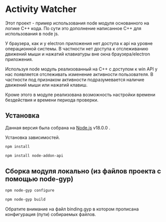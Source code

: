 # Activity Watcher
Этот проект - пример использования node модуля основанного на логике C++ кода.
По сути это дополнение написанное С++ для использования в node js.

У браузера, как и у electron приложения нет доступа к api на уровне операционной системы. 
В частности нет доступа к отслеживанию движений мыши и нажатий клавиатуры вне окна браузера/electron приложения.

Используя node модуль реализованный на С++ с доступом к win API у нас появляется отслеживать изменение активности пользователя.
В частности под признаком активности подразумевается наличие движений мыши или нажатий клавиш.

Кроме этого в модуле реализована возможность настройки времени бездействия и времени периода проверки.

## Установка

Данная версия была собрана на [Node.js](https://nodejs.org/) v18.0.0 .

Установка зависимостей.

```sh
npm install

npm install node-addon-api
```

## Сборка модуля локально (из файлов проекта с помощью node-gyp)
```sh
npm node-gyp configure

npm node-gyp build
```

Обратите внимание на файл binding.gyp в котором прописана конфигурация (пути) собираемых файлов.

